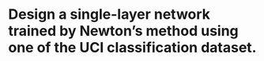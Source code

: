 # Design a single-layer network trained by Newton’s method using one of the UCI classification dataset.
